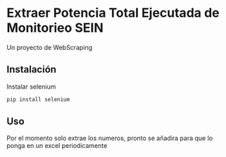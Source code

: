 # Extraer Potencia Total Ejecutada de Monitorieo SEIN

Un proyecto de WebScraping

## Instalación

Instalar selenium
```bash
pip install selenium
```

## Uso

Por el momento solo extrae los numeros, pronto se añadira para que lo ponga en un excel periodicamente

